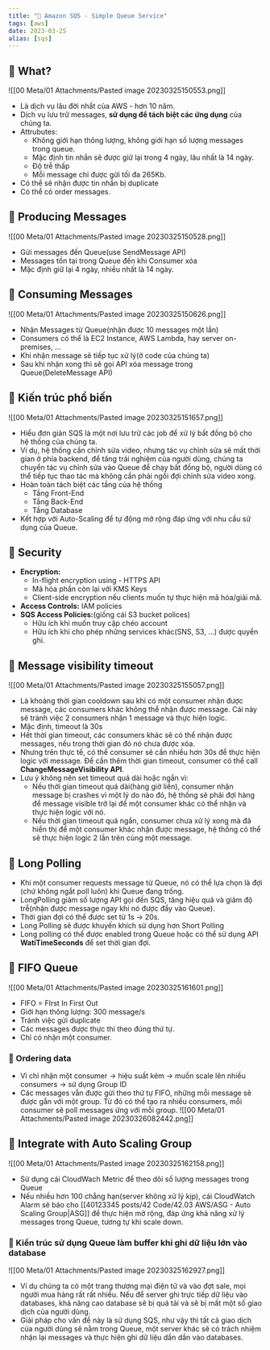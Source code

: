 ```yaml
---
title: "🌱 Amazon SQS - Simple Queue Service"
tags: [aws]
date: 2023-03-25
alias: [sqs]
---
```


## 🌿 What?
![[00 Meta/01 Attachments/Pasted image 20230325150553.png]]
- Là dịch vụ lâu đời nhất của AWS - hơn 10 năm.
- Dịch vụ lưu trữ messages, **sử dụng để tách biệt các ứng dụng** của chúng ta.
- Attrubutes:
	- Không giới hạn thông lượng, không giới hạn số lượng messages trong queue.
	- Mặc định tin nhắn sẽ được giữ lại trong 4 ngày, lâu nhất là 14 ngày.
	- Độ trễ thấp
	- Mỗi message chỉ được gửi tối đa 265Kb.
- Có thể sẽ nhận được tin nhắn bị duplicate
- Có thể có order messages.

## 🌿 Producing Messages
![[00 Meta/01 Attachments/Pasted image 20230325150528.png]]
- Gửi messages đến Queue(use SendMessage API)
- Messages tồn tại trong Queue đến khi Consumer xóa
- Mặc định giữ lại 4 ngày, nhiều nhất là 14 ngày.

## 🌿 Consuming Messages
![[00 Meta/01 Attachments/Pasted image 20230325150626.png]]
- Nhận Messages từ Queue(nhận được 10 messages một lần)
- Consumers có thể là EC2 Instance, AWS Lambda, hay server on-premises, ...
- Khi nhận message sẽ tiếp tục xử lý(ở code của chúng ta)
- Sau khi nhận xong thì sẽ gọi API xóa message trong Queue(DeleteMessage API)

## 🌿 Kiến trúc phổ biến
![[00 Meta/01 Attachments/Pasted image 20230325151657.png]]
- Hiểu đơn giản SQS là một nơi lưu trữ các job để xử lý bất đồng bộ cho hệ thống của chúng ta.
- Ví dụ, hệ thống cần chỉnh sửa video, nhưng tác vụ chỉnh sửa sẽ mất thời gian ở phía backend, để tăng trải nghiệm của người dùng, chúng ta chuyển tác vụ chỉnh sửa vào Queue để chạy bất đồng bộ, người dùng có thể tiếp tục thao tác mà không cần phải ngồi đợi chỉnh sửa video xong.
- Hoàn toàn tách biệt các tầng của hệ thống
	- Tầng Front-End
	- Tầng Back-End
	- Tầng Database
- Kết hợp với Auto-Scaling để tự động mở rộng đáp ứng với nhu cầu sử dụng của Queue.

## 🌿 Security
- **Encryption:**
	- In-flight encryption using - HTTPS API
	- Mã hóa phần còn lại với KMS Keys
	- Client-side encryption nếu clients muốn tự thực hiện mã hóa/giải mã.
- **Access Controls:** IAM policies
- **SQS Access Policies:**(giống cái S3 bucket polices)
	- Hữu ích khi muốn truy cập chéo account
	- Hữu ích khi cho phép những services khác(SNS, S3, ...) được quyền ghi.

## 🌿 Message visibility timeout
![[00 Meta/01 Attachments/Pasted image 20230325155057.png]]
- Là khoảng thời gian cooldown sau khi có một consumer nhận được message, các consumers khác không thể nhận được message. Cái này sẽ tránh việc 2 consumers nhận 1 message và thực hiện logic.
- Mặc định, timeout là 30s
- Hết thời gian timeout, các consumers khác sẽ có thể nhận được messages, nếu trong thời gian đó nó chưa được xóa.
- Nhưng trên thực tế, có thể consumer sẽ cần nhiều hơn 30s để thực hiện logic với message. Để cần thêm thời gian timeout, consumer có thể call **ChangeMessageVisibility API**.
- Lưu ý không nên set timeout quá dài hoặc ngắn vì:
	- Nếu thời gian timeout quá dài(hàng giờ liền), consumer nhận message bị crashes vì một lý do nào đó, hệ thống sẽ phải đợi hàng để message visible trở lại để một consumer khác có thể nhận và thực hiện logic với nó.
	- Nếu thời gian timeout quá ngắn, consumer chưa xử lý xong mà đã hiển thị để một consumer khác nhận được message, hệ thống có thể sẽ thực hiện logic 2 lần trên cùng một message.

## 🌿 Long Polling
- Khi một consumer requests message từ Queue, nó có thể lựa chọn là đợi (chứ không ngắt poll luôn) khi Queue đang trống.
- LongPolling giảm số lượng API gọi đến SQS, tăng hiệu quả và giảm độ trễ(nhận được message ngay khi nó được đẩy vào Queue).
- Thời gian đợi có thể được set từ 1s -> 20s.
- Long Polling sẽ được khuyến khích sử dụng hơn Short Polling
- Long polling có thể được enabled trong Queue hoặc có thể sử dụng API **WatiTimeSeconds** để set thời gian đợi.

## 🌿 FIFO Queue
![[00 Meta/01 Attachments/Pasted image 20230325161601.png]]
- FIFO =  FIrst In First Out
- Giới hạn thông lượng: 300 message/s
- Tránh việc gửi duplicate
- Các messages được thực thi theo đúng thứ tự.
- Chỉ có nhận một consumer.

### 🍃 Ordering data
- Vì chỉ nhận một consumer -> hiệu suất kém -> muốn scale lên nhiều consumers -> sử dụng Group ID
- Các messages vẫn được gửi theo thứ tự FIFO, những mỗi message sẽ được gắn với một group. Từ đó có thể tạo ra nhiều consumers, mỗi consumer sẽ poll messages ứng với mỗi group.
![[00 Meta/01 Attachments/Pasted image 20230326082442.png]]

## 🌿 Integrate with Auto Scaling Group
![[00 Meta/01 Attachments/Pasted image 20230325162158.png]]
- Sử dụng cái CloudWach Metric để theo dõi số lượng messages trong Queue
- Nếu nhiều hơn 100 chẳng hạn(server không xử lý kịp), cái CloudWatch Alarm sẽ báo cho [[40123345 posts/42 Code/42.03 AWS/ASG - Auto Scaling Group|ASG]] để thực hiện mở rộng, đáp ứng khả năng xử lý messages trong Queue, tương tự khi scale down.

### 🌿 Kiến trúc sử dụng Queue làm buffer khi ghi dữ liệu lớn vào database
![[00 Meta/01 Attachments/Pasted image 20230325162927.png]]

- Ví dụ chúng ta có một trang thương mại điện tử và vào đợt sale, mọi người mua hàng rất rất nhiều. Nếu để server ghi trực tiếp dữ liệu vào databases, khả năng cao database sẽ bị quá tải và sẽ bị mất một số giao dịch của người dùng.
- Giải pháp cho vấn đề này là sử dụng SQS, như vậy thì tất cả giao dịch của người dùng sẽ nằm trong Queue, một server khác sẽ có trách nhiệm nhận lại messages và thực hiện ghi dữ liệu dần dần vào databases.

